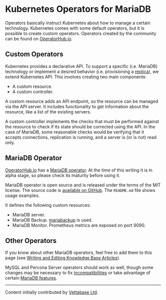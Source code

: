 # Kubernetes Operators for MariaDB

Operators basically instruct Kubernetes about how to manage a certain technology. Kubernetes comes with some default operators, but it is possible to create custom operators. Operators created by the community can be found on [OperatorHub.io](https://operatorhub.io/).

## Custom Operators

Kubernetes provides a declarative API. To support a specific (i.e. MariaDB) technology or implement a desired behavior (i.e. provisioning a [replica](/replication/standard-replication/)), we extend Kubernetes API. This involves creating two main components:

- A custom resource.
- A custom controller.

A custom resource adds an API endpoint, so the resource can be managed via the API server. It includes functionality to get information about the resource, like a list of the existing servers.

A custom controller implements the checks that must be performed against the resource to check if its state should be corrected using the API. In the case of MariaDB, some reasonable checks would be verifying that it accepts connections, replication is running, and a server is (or is not) read only.

## MariaDB Operator

[OperatorHub.io](https://operatorhub.io/) has a [MariaDB operator](https://operatorhub.io/operator/mariadb-operator-app). At the time of this writing it is in alpha stage, so please check its maturity before using it.

MariaDB operator is open source and is released under the terms of the MIT license. The source code is [available on GitHub](https://github.com/abalki001/mariadb-operator). The `README.md` file shows usage examples.

It defines the following custom resources:

- MariaDB server.
- MariaDB Backup. [mariabackup](/mariadb-administration/backing-up-and-restoring-databases/mariabackup/) is used.
- MariaDB Monitor. Prometheus metrics are exposed on port 9090.

## Other Operators

If you know about other MariaDB operators, feel free to add them to this page (see [Writing and Editing Knowledge Base Articles](/kb/en/writing-and-editing-knowledge-base-articles/)).

MySQL and Percona Server operators should work as well, though some changes may be necessary to fix [incompatibilities](https://mariadb.com/kb/en/mariadb-vs-mysql-compatibility/) or take advantage of certain [MariaDB features](https://mariadb.com/kb/en/mariadb-vs-mysql-features/).

---

Content initially contributed by [Vettabase Ltd](https://vettabase.com/).